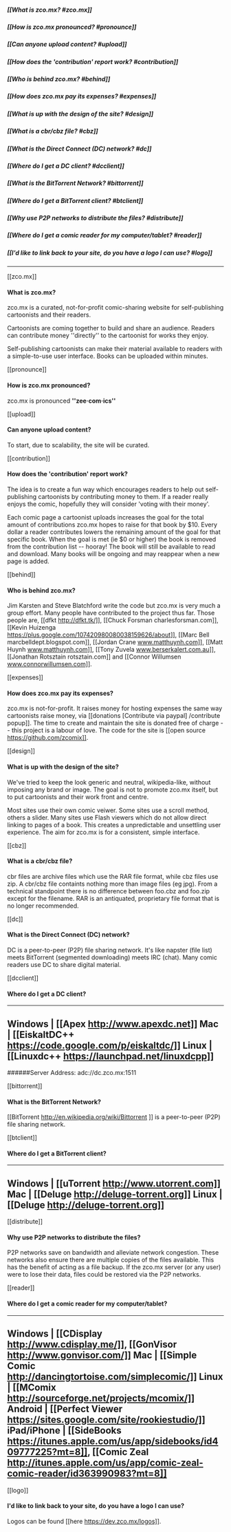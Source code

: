 ##### [[What is zco.mx? #zco.mx]]
##### [[How is zco.mx pronounced? #pronounce]]
##### [[Can anyone upload content? #upload]]
##### [[How does the 'contribution' report work? #contribution]]
##### [[Who is behind zco.mx? #behind]]
##### [[How does zco.mx pay its expenses? #expenses]]
##### [[What is up with the design of the site? #design]]
##### [[What is a cbr/cbz file? #cbz]]
##### [[What is the Direct Connect (DC) network? #dc]]
##### [[Where do I get a DC client? #dcclient]]
##### [[What is the BitTorrent Network? #bittorrent]]
##### [[Where do I get a BitTorrent client? #btclient]]
##### [[Why use P2P networks to distribute the files? #distribute]]
##### [[Where do I get a comic reader for my computer/tablet? #reader]]
##### [[I'd like to link back to your site, do you have a logo I can use? #logo]]

-----

[[zco.mx]]
#### What is zco.mx?
zco.mx is a curated, not-for-profit comic-sharing website for
self-publishing cartoonists and their readers.

Cartoonists are coming together to build and share an audience. Readers
can contribute money ''directly'' to the cartoonist for works they
enjoy.

Self-publishing cartoonists can make their material available to readers
with a simple-to-use user interface. Books can be uploaded within
minutes.


[[pronounce]]
#### How is zco.mx pronounced?
zco.mx is pronounced **''zee·com·ics''**


[[upload]]
#### Can anyone upload content?
To start, due to scalability, the site will be curated.


[[contribution]]
#### How does the 'contribution' report work?
The idea is to create a fun way which encourages readers to help out
self-publishing cartoonists by contributing money to them. If a reader
really enjoys the comic, hopefully they will consider 'voting with their
money'.

Each comic page a cartoonist uploads increases the goal for the total
amount of contributions zco.mx hopes to raise for that book by $10.
Every dollar a reader contributes lowers the remaining amount of the
goal for that specific book. When the goal is met (ie $0 or higher) the
book is removed from the contribution list -- hooray! The book will
still be available to read and download.  Many books will be ongoing and
may reappear when a new page is added.


[[behind]]
#### Who is behind zco.mx?
Jim Karsten and Steve Blatchford write the code but zco.mx is very much
a group effort.  Many people have contributed to the project thus far.
Those people are,
[[dfkt http://dfkt.tk/]],
[[Chuck Forsman charlesforsman.com]],
[[Kevin Huizenga https://plus.google.com/107420980080038159626/about]],
[[Marc Bell marcbelldept.blogspot.com]],
[[Jordan Crane www.matthuynh.com]],
[[Matt Huynh www.matthuynh.com]],
[[Tony Zuvela www.berserkalert.com.au]],
[[Jonathan Rotsztain rotsztain.com]]
and [[Connor Willumsen www.connorwillumsen.com]].

[[expenses]]
#### How does zco.mx pay its expenses?
zco.mx is not-for-profit.  It raises money for hosting expenses the
same way cartoonists raise money, via
[[donations [Contribute via paypal] /contribute popup]].
The time to create and maintain the site is donated free of charge --
this project is a labour of love.  The code for the site is [[open
source https://github.com/zcomix]].


[[design]]
#### What is up with the design of the site?
We've tried to keep the look generic and neutral, wikipedia-like,
without imposing any brand or image. The goal is not to promote zco.mx
itself, but to put cartoonists and their work front and centre.

Most sites use their own comic veiwer.  Some sites use a scroll method,
others a slider. Many sites use Flash viewers which do not allow direct
linking to pages of a book.  This creates a unpredictable and unsettling
user experience. The aim for zco.mx is for a consistent, simple
interface.


[[cbz]]
#### What is a cbr/cbz file?
cbr files are archive files which use the RAR file format, while cbz
files use zip. A cbr/cbz file containts nothing more than image files
(eg jpg).  From a technical standpoint there is no difference between
foo.cbz and foo.zip except for the filename. RAR is an antiquated,
proprietary file format that is no longer recommended.


[[dc]]
#### What is the Direct Connect (DC) network?
DC is a peer-to-peer (P2P) file sharing network.  It's like napster
(file list) meets BitTorrent (segmented downloading) meets IRC (chat).
Many comic readers use DC to share digital material.


[[dcclient]]
#### Where do I get a DC client?
---------
Windows | [[Apex http://www.apexdc.net]]
Mac     | [[EiskaltDC++ https://code.google.com/p/eiskaltdc/]]
Linux   | [[Linuxdc++ https://launchpad.net/linuxdcpp]]
---------
######Server Address: adc://dc.zco.mx:1511


[[bittorrent]]
#### What is the BitTorrent Network?
[[BitTorrent http://en.wikipedia.org/wiki/Bittorrent ]] is a
peer-to-peer (P2P) file sharing network.


[[btclient]]
#### Where do I get a BitTorrent client?
---------
Windows | [[uTorrent http://www.utorrent.com]]
Mac     | [[Deluge http://deluge-torrent.org]]
Linux   | [[Deluge http://deluge-torrent.org]]
---------


[[distribute]]
#### Why use P2P networks to distribute the files?
P2P networks save on bandwidth and alleviate network congestion. These
networks also ensure there are multiple copies of the files available.
This has the benefit of acting as a file backup.  If the zco.mx server
(or any user) were to lose their data, files could be restored via the
P2P networks.


[[reader]]
#### Where do I get a comic reader for my computer/tablet?
---------
Windows     | [[CDisplay http://www.cdisplay.me/]], [[GonVisor http://www.gonvisor.com/]]
Mac         | [[Simple Comic http://dancingtortoise.com/simplecomic/]]
Linux       | [[MComix http://sourceforge.net/projects/mcomix/]]
Android     | [[Perfect Viewer https://sites.google.com/site/rookiestudio/]]
iPad/iPhone | [[SideBooks https://itunes.apple.com/us/app/sidebooks/id409777225?mt=8]], [[Comic Zeal http://itunes.apple.com/us/app/comic-zeal-comic-reader/id363990983?mt=8]]
---------

[[logo]]
#### I'd like to link back to your site, do you have a logo I can use?
Logos can be found [[here https://dev.zco.mx/logos]].
